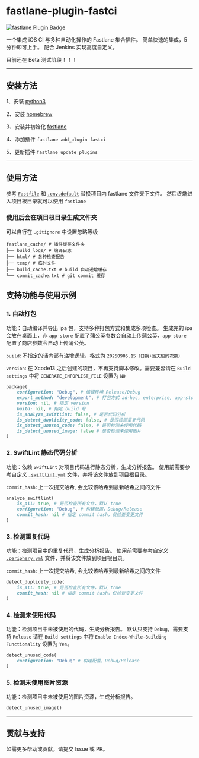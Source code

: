 
# fastlane-plugin-fastci

[![fastlane Plugin Badge](https://rawcdn.githack.com/fastlane/fastlane/master/fastlane/assets/plugin-badge.svg)](https://rubygems.org/gems/fastlane-plugin-ld)

一个集成 iOS CI 与多种自动化操作的 Fastlane 集合插件。
简单快速的集成，5 分钟即可上手。
配合 Jenkins 实现高度自定义。

目前还在 Beta 测试阶段！！！

---

## 安装方法

1、安装 [python3](https://www.python.org/downloads/macos/)

2、安装 [homebrew](https://brew.sh/)

3、安装并初始化 [fastlane](https://docs.fastlane.tools/getting-started/ios/setup/)

4、添加插件 ` fastlane add_plugin fastci `

5、更新插件 ` fastlane update_plugins `

---

## 使用方法

参考 [` Fastfile `](fastlane/Fastfile) 和 [` .env.default `](fastlane/.env.default) 替换项目内 fastlane 文件夹下文件。
然后终端进入项目根目录就可以使用 ` fastlane `


### 使用后会在项目根目录生成文件夹

可以自行在 ` .gitignore ` 中设置忽略等级 

```
fastlane_cache/ # 插件缓存文件夹
├── build_logs/ # 编译日志
├── html/ # 各种检查报告
├── temp/ # 临时文件
├── build_cache.txt # build 自动递增缓存
└── commit_cache.txt # git commit 缓存
```

## 支持功能与使用示例

### 1. 自动打包
功能：自动编译并导出 ipa 包，支持多种打包方式和集成多项检查。
生成完的 ipa 会放在桌面上，非 ` app-store ` 配置了蒲公英参数会自动上传蒲公英，` app-store ` 配置了商店参数会自动上传蒲公英。

` build `: 不指定的话内部有递增逻辑，格式为 ` 20250905.15（日期+当天包的次数） `

` version `: 在 Xcode13 之后创建的项目，不再支持脚本修改。需要兼容请在 ` Build settings ` 中将 ` GENERATE_INFOPLIST_FILE ` 设置为 ` NO `

```ruby
package(
	configuration: "Debug", # 编译环境 Release/Debug
	export_method: "development", # 打包方式 ad-hoc, enterprise, app-store, development
	version: nil, # 指定 version
	build: nil, # 指定 build 号
	is_analyze_swiftlint: false, # 是否代码分析
	is_detect_duplicity_code: false, # 是否检测重复代码
	is_detect_unused_code: false, # 是否检测未使用代码
	is_detect_unused_image: false # 是否检测未使用图片
)
```

### 2. SwiftLint 静态代码分析
功能：依赖 ` SwiftLint ` 对项目代码进行静态分析，生成分析报告。
使用前需要参考自定义 [` .swiftlint.yml `](/.swiftlint.yml) 文件，并将该文件放到项目根目录。

` commit_hash `: 上一次提交哈希, 会比较该哈希到最新哈希之间的文件

```ruby
analyze_swiftlint(
	is_all: true, # 是否检查所有文件，默认 true
	configuration: "Debug", # 构建配置，Debug/Release
	commit_hash: nil # 指定 commit hash，仅检查变更文件
)
```

### 3. 检测重复代码
功能：检测项目中的重复代码，生成分析报告。
使用前需要参考自定义 [` .periphery.yml `](/.periphery.yml) 文件，并将该文件放到项目根目录。

` commit_hash `: 上一次提交哈希, 会比较该哈希到最新哈希之间的文件

```ruby
detect_duplicity_code(
	is_all: true, # 是否检查所有文件，默认 true
	commit_hash: nil # 指定 commit hash，仅检查变更文件
)
```

### 4. 检测未使用代码
功能：检测项目中未被使用的代码，生成分析报告。
默认只支持 ` Debug `，需要支持 ` Release ` 请在 ` Build settings ` 中将 ` Enable Index-While-Building Functionality ` 设置为 ` Yes `。

```ruby
detect_unused_code(
	configuration: "Debug" # 构建配置，Debug/Release
)
```

### 5. 检测未使用图片资源
功能：检测项目中未被使用的图片资源，生成分析报告。

```ruby
detect_unused_image()
```

---

## 贡献与支持

如需更多帮助或贡献，请提交 Issue 或 PR。
